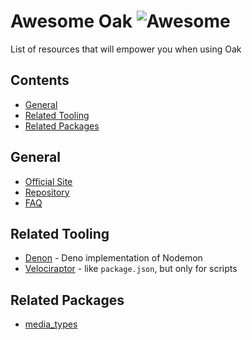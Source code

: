 # Awesome Oak ![Awesome](https://cdn.rawgit.com/sindresorhus/awesome/d7305f38d29fed78fa85652e3a63e154dd8e8829/media/badge.svg)

List of resources that will empower you when using Oak

## Contents 

- [General](#general)
- [Related Tooling](##relatedtooling)
- [Related Packages](##relatedpackages)

## General
- [Official Site](https://oakserver.github.io/oak)
- [Repository](https://github.com/oakserver/oak)
- [FAQ](https://oakserver.github.io/oak/FAQ)

## Related Tooling
- [Denon](https://github.com/denosaurs/denom) - Deno implementation of Nodemon
- [Velociraptor](https://github.com/umbopepato/velociraptor) - like `package.json`, but only for scripts

## Related Packages
- [media_types](https://deno.land/std/media_types)
